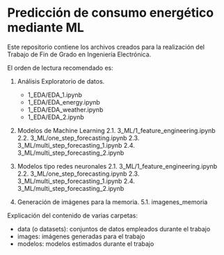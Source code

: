 # Predicción de consumo energético mediante ML

Este repositorio contiene los archivos creados para la realización del 
Trabajo de Fin de Grado en Ingeniería Electrónica.

El orden de lectura recomendado es:

1. Análisis Exploratorio de datos. 

    - 1_EDA/EDA_1.ipynb
    - 1_EDA/EDA_energy.ipynb
    - 1_EDA/EDA_weather.ipynb
    - 1_EDA/EDA_2.ipynb
  
2. Modelos de Machine Learning
  2.1. 3_ML/1_feature_engineering.ipynb
  2.2. 3_ML/one_step_forecasting.ipynb
  2.3. 3_ML/multi_step_forecasting_1.ipynb
  2.4. 3_ML/multi_step_forecasting_2.ipynb

4. Modelos tipo redes neuronales
  2.1. 3_ML/1_feature_engineering.ipynb
  2.2. 3_ML/one_step_forecasting.ipynb
  2.3. 3_ML/multi_step_forecasting_1.ipynb
  2.4. 3_ML/multi_step_forecasting_2.ipynb

6. Generación de imágenes para la memoria.
  5.1. imagenes_memoria 


Explicación del contenido de varias carpetas:
- data (o datasets): conjuntos de datos empleados durante el trabajo
- images: imágenes generadas para el trabajo
- modelos: modelos estimados durante el trabajo

